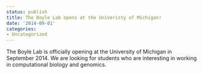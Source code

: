 ```yaml
---
status: publish
title: The Boyle Lab opens at the Univeristy of Michigan!
date: '2014-09-01'
categories:
- Uncategorized
---
```


The Boyle Lab is officially opening at the University of Michigan in September 2014. We are looking for students who are interesting in working in computational biology and genomics.


